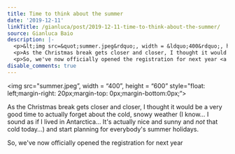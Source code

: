 ```yaml
---
title: Time to think about the summer
date: '2019-12-11'
linkTitle: /gianluca/post/2019-12-11-time-to-think-about-the-summer/
source: Gianluca Baio
description: |-
  <p>&lt;img src=&quot;summer.jpeg&rdquo;, width = &ldquo;400&rdquo;, height = &ldquo;600&rdquo; style=&quot;float: left;margin-right: 20px;margin-top: 0px;margin-bottom:0px;&ldquo;&gt;</p>
  <p>As the Christmas break gets closer and closer, I thought it would be a very good time to actually forget about the cold, snowy weather (I know&hellip; I sound as if I lived in Antarctica&hellip; It's actually nice and sunny and <em>not</em> that cold today&hellip;) and start planning for everybody's summer holidays.</p>
  <p>So, we've now officially opened the registration for next year <a ...
disable_comments: true
---
```

<p>&lt;img src=&quot;summer.jpeg&rdquo;, width = &ldquo;400&rdquo;, height = &ldquo;600&rdquo; style=&quot;float: left;margin-right: 20px;margin-top: 0px;margin-bottom:0px;&ldquo;&gt;</p>
<p>As the Christmas break gets closer and closer, I thought it would be a very good time to actually forget about the cold, snowy weather (I know&hellip; I sound as if I lived in Antarctica&hellip; It's actually nice and sunny and <em>not</em> that cold today&hellip;) and start planning for everybody's summer holidays.</p>
<p>So, we've now officially opened the registration for next year <a ...